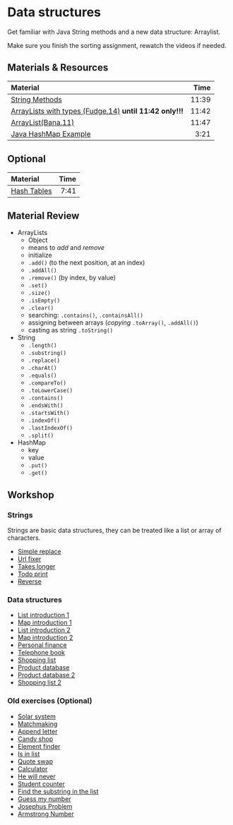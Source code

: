 # Data structures

Get familiar with Java String methods and a new data structure: Arraylist.

Make sure you finish the sorting assignment, rewatch the videos if needed.

## Materials & Resources

| Material                                                                                                |  Time |
| :------------------------------------------------------------------------------------------------------ | ----: |
| [String Methods](https://www.youtube.com/watch?v=Hb_IVskG_Ck)                                           | 11:39 |
| [ArrayLists with types (Fudge.14)](https://www.youtube.com/watch?v=FhqdMFJbsxs) **until 11:42 only!!!** | 11:42 |
| [ArrayList(Bana.11)](https://www.youtube.com/watch?v=IEqvmsqjpT0)                                       | 11:47 |
| [Java HashMap Example](https://www.youtube.com/watch?v=J-klDVEtwkM)                                     |  3:21 |

## Optional

| Material                                                   | Time |
| :--------------------------------------------------------- | ---: |
| [Hash Tables](https://www.youtube.com/watch?v=h2d9b_nEzoA) | 7:41 |

## Material Review

- ArrayLists
  - Object
  - means to *add* and *remove*
  - initialize
  - `.add()` (to the next position, at an index)
  - `.addAll()`
  - `.remove()` (by index, by value)
  - `.set()`
  - `.size()`
  - `.isEmpty()`
  - `.clear()`
  - searching: `.contains()`, `.containsAll()`
  - assigning between arrays (*copying* `.toArray()`, `.addAll()`)
  - casting as string `.toString()`
- String
  - `.length()`
  - `.substring()`
  - `.replace()`
  - `.charAt()`
  - `.equals()`
  - `.compareTo()`
  - `.toLowerCase()`
  - `.contains()`
  - `.endsWith()`
  - `.startsWith()`
  - `.indexOf()`
  - `.lastIndexOf()`
  - `.split()`
- HashMap
  - key
  - value
  - `.put()`
  - `.get()`

## Workshop

### Strings

Strings are basic data structures, they can be treated like a list or array of
characters.

- [Simple replace](exercises/01-simplereplace/SimpleReplace.java)
- [Url fixer](exercises/02-urlfixer/UrlFixer.java)
- [Takes longer](exercises/03-takeslonger/TakesLonger.java)
- [Todo print](exercises/04-todoprint/TodoPrint.java)
- [Reverse](exercises/05-reverse/Reverse.java)

### Data structures

- [List introduction 1](exercises/./06-list-introduction-1/README.md)
- [Map introduction 1](exercises/./07-map-introduction-1/README.md)
- [List introduction 2](exercises/./08-list-introduction-2/README.md)
- [Map introduction 2](exercises/./09-map-introduction-2/README.md)
- [Personal finance](exercises/./11-personal-finance/README.md)
- [Telephone book](exercises/./10-telephone-book/README.md)
- [Shopping list](exercises/./12-shopping-list/README.md)
- [Product database](exercises/./13-product-database/README.md)
- [Product database 2](exercises/./14-product-database-2/README.md)
- [Shopping list 2](exercises/./15-shopping-list-2/README.md)

### Old exercises (Optional)

- [Solar system](exercises/16-solarsystem/SolarSystem.java)
- [Matchmaking](exercises/17-matchmaking/Matchmaking.java)
- [Append letter](exercises/18-appendletter/AppendLetter.java)
- [Candy shop](exercises/19-candyshop/Candyshop.java)
- [Element finder](exercises/20-elementfinder/ElementFinder.java)
- [Is in list](exercises/21-isinlist/IsInList.java)
- [Quote swap](exercises/22-quoteswap/QuoteSwap.java)
- [Calculator](exercises/23-calculator/Calculator.java)
- [He will never](exercises/24-hewillnever/HeWillNever.java)
- [Student counter](exercises/25-student-counter/StudentCounter.java)
- [Find the substring in the list](exercises/26-substrlist/SubStrList.java)
- [Guess my number](exercises/27-guess-my-number/README.md)
- [Josephus Problem](exercises/28-josephus-problem/README.md)
- [Armstrong Number](exercises/29-armstrong-number/README.md)
